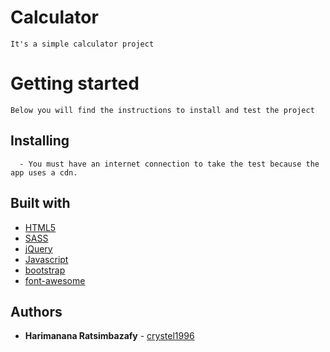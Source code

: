 # Calculator  
	It's a simple calculator project  

# Getting started  
	Below you will find the instructions to install and test the project  
  ## Installing  
	  - You must have an internet connection to take the test because the app uses a cdn.  
  ## Built with  
   * [HTML5](https://developer.mozilla.org/fr/docs/Web/Guide/HTML/HTML5)  
   * [SASS](https://sass-lang.com/)  
   * [jQuery](https://jquery.com/)  
   * [Javascript](https://developer.mozilla.org/fr/docs/Web/JavaScript)  
   * [bootstrap](https://getbootstrap.com)  
   * [font-awesome](https://fontawesome.com/)  
  ## Authors  
   * **Harimanana Ratsimbazafy** - [crystel1996](https://github.com/crystel1996)  
    

